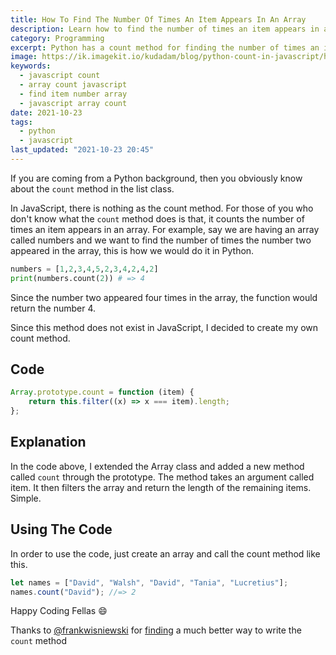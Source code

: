 ```yaml
---
title: How To Find The Number Of Times An Item Appears In An Array
description: Learn how to find the number of times an item appears in an array in JavaScript
category: Programming
excerpt: Python has a count method for finding the number of times an item appears in an array, learn how to do that in JavaScript since it does not have that method
image: https://ik.imagekit.io/kudadam/blog/python-count-in-javascript/hero.jpg
keywords:
  - javascript count
  - array count javascript
  - find item number array
  - javascript array count
date: 2021-10-23
tags:
  - python
  - javascript
last_updated: "2021-10-23 20:45"
---
```


<p class="intro">
    If you are coming from a Python background, then you obviously know about the <code>count</code> method in the list class.
</p>

In JavaScript, there is nothing as the count method. For those of you who don't know what the `count` method does is that, it counts the number of times an item appears in an array. For example, say we are having an array called numbers and we want to find the number of times the number two appeared in the array, this is how we would do it in Python.

```python
numbers = [1,2,3,4,5,2,3,4,2,4,2]
print(numbers.count(2)) # => 4
```

Since the number two appeared four times in the array, the function would return the number 4.

Since this method does not exist in JavaScript, I decided to create my own count method.

## Code

```javascript
Array.prototype.count = function (item) {
	return this.filter((x) => x === item).length;
};
```

## Explanation

In the code above, I extended the Array class and added a new method called `count` through the prototype. The method takes an argument called item. It then filters the array and return the length of the remaining items.
Simple.

## Using The Code

In order to use the code, just create an array and call the count method like this.

```javascript
let names = ["David", "Walsh", "David", "Tania", "Lucretius"];
names.count("David"); //=> 2
```

Happy Coding Fellas :smile:

<aside class="note note__info">
	Thanks to <a href="https://dev.to/frankwisniewski">@frankwisniewski</a> for <a href="https://dev.to/frankwisniewski/comment/1j5oj">finding</a> a much better way to write the <code>count</code> method
</aside>
